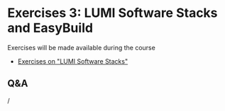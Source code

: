 # Exercises 3: LUMI Software Stacks and EasyBuild

Exercises will be made available during the course 

-   [Exercises on "LUMI Software Stacks"](E105-SoftwareStacks.md)


## Q&A

/
